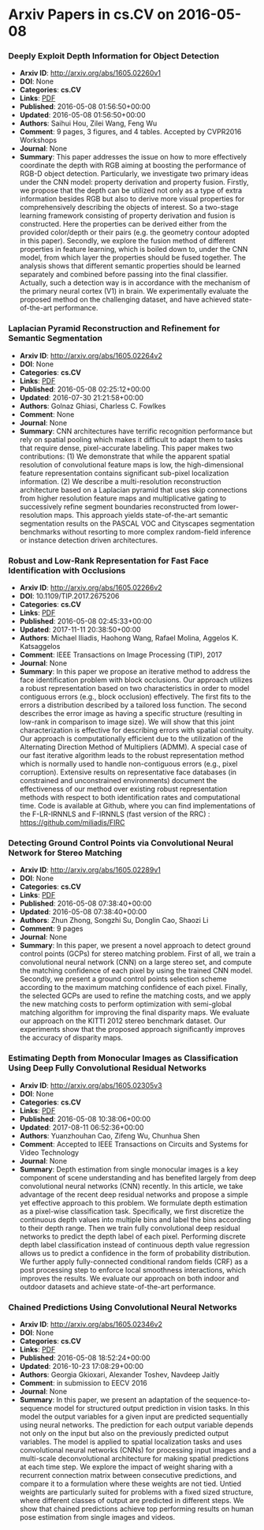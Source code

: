 # Arxiv Papers in cs.CV on 2016-05-08
### Deeply Exploit Depth Information for Object Detection
- **Arxiv ID**: http://arxiv.org/abs/1605.02260v1
- **DOI**: None
- **Categories**: **cs.CV**
- **Links**: [PDF](http://arxiv.org/pdf/1605.02260v1)
- **Published**: 2016-05-08 01:56:50+00:00
- **Updated**: 2016-05-08 01:56:50+00:00
- **Authors**: Saihui Hou, Zilei Wang, Feng Wu
- **Comment**: 9 pages, 3 figures, and 4 tables. Accepted by CVPR2016 Workshops
- **Journal**: None
- **Summary**: This paper addresses the issue on how to more effectively coordinate the depth with RGB aiming at boosting the performance of RGB-D object detection. Particularly, we investigate two primary ideas under the CNN model: property derivation and property fusion. Firstly, we propose that the depth can be utilized not only as a type of extra information besides RGB but also to derive more visual properties for comprehensively describing the objects of interest. So a two-stage learning framework consisting of property derivation and fusion is constructed. Here the properties can be derived either from the provided color/depth or their pairs (e.g. the geometry contour adopted in this paper). Secondly, we explore the fusion method of different properties in feature learning, which is boiled down to, under the CNN model, from which layer the properties should be fused together. The analysis shows that different semantic properties should be learned separately and combined before passing into the final classifier. Actually, such a detection way is in accordance with the mechanism of the primary neural cortex (V1) in brain. We experimentally evaluate the proposed method on the challenging dataset, and have achieved state-of-the-art performance.



### Laplacian Pyramid Reconstruction and Refinement for Semantic Segmentation
- **Arxiv ID**: http://arxiv.org/abs/1605.02264v2
- **DOI**: None
- **Categories**: **cs.CV**
- **Links**: [PDF](http://arxiv.org/pdf/1605.02264v2)
- **Published**: 2016-05-08 02:25:12+00:00
- **Updated**: 2016-07-30 21:21:58+00:00
- **Authors**: Golnaz Ghiasi, Charless C. Fowlkes
- **Comment**: None
- **Journal**: None
- **Summary**: CNN architectures have terrific recognition performance but rely on spatial pooling which makes it difficult to adapt them to tasks that require dense, pixel-accurate labeling. This paper makes two contributions: (1) We demonstrate that while the apparent spatial resolution of convolutional feature maps is low, the high-dimensional feature representation contains significant sub-pixel localization information. (2) We describe a multi-resolution reconstruction architecture based on a Laplacian pyramid that uses skip connections from higher resolution feature maps and multiplicative gating to successively refine segment boundaries reconstructed from lower-resolution maps. This approach yields state-of-the-art semantic segmentation results on the PASCAL VOC and Cityscapes segmentation benchmarks without resorting to more complex random-field inference or instance detection driven architectures.



### Robust and Low-Rank Representation for Fast Face Identification with Occlusions
- **Arxiv ID**: http://arxiv.org/abs/1605.02266v2
- **DOI**: 10.1109/TIP.2017.2675206
- **Categories**: **cs.CV**
- **Links**: [PDF](http://arxiv.org/pdf/1605.02266v2)
- **Published**: 2016-05-08 02:45:33+00:00
- **Updated**: 2017-11-11 20:38:50+00:00
- **Authors**: Michael Iliadis, Haohong Wang, Rafael Molina, Aggelos K. Katsaggelos
- **Comment**: IEEE Transactions on Image Processing (TIP), 2017
- **Journal**: None
- **Summary**: In this paper we propose an iterative method to address the face identification problem with block occlusions. Our approach utilizes a robust representation based on two characteristics in order to model contiguous errors (e.g., block occlusion) effectively. The first fits to the errors a distribution described by a tailored loss function. The second describes the error image as having a specific structure (resulting in low-rank in comparison to image size). We will show that this joint characterization is effective for describing errors with spatial continuity. Our approach is computationally efficient due to the utilization of the Alternating Direction Method of Multipliers (ADMM). A special case of our fast iterative algorithm leads to the robust representation method which is normally used to handle non-contiguous errors (e.g., pixel corruption). Extensive results on representative face databases (in constrained and unconstrained environments) document the effectiveness of our method over existing robust representation methods with respect to both identification rates and computational time.   Code is available at Github, where you can find implementations of the F-LR-IRNNLS and F-IRNNLS (fast version of the RRC) : https://github.com/miliadis/FIRC



### Detecting Ground Control Points via Convolutional Neural Network for Stereo Matching
- **Arxiv ID**: http://arxiv.org/abs/1605.02289v1
- **DOI**: None
- **Categories**: **cs.CV**
- **Links**: [PDF](http://arxiv.org/pdf/1605.02289v1)
- **Published**: 2016-05-08 07:38:40+00:00
- **Updated**: 2016-05-08 07:38:40+00:00
- **Authors**: Zhun Zhong, Songzhi Su, Donglin Cao, Shaozi Li
- **Comment**: 9 pages
- **Journal**: None
- **Summary**: In this paper, we present a novel approach to detect ground control points (GCPs) for stereo matching problem. First of all, we train a convolutional neural network (CNN) on a large stereo set, and compute the matching confidence of each pixel by using the trained CNN model. Secondly, we present a ground control points selection scheme according to the maximum matching confidence of each pixel. Finally, the selected GCPs are used to refine the matching costs, and we apply the new matching costs to perform optimization with semi-global matching algorithm for improving the final disparity maps. We evaluate our approach on the KITTI 2012 stereo benchmark dataset. Our experiments show that the proposed approach significantly improves the accuracy of disparity maps.



### Estimating Depth from Monocular Images as Classification Using Deep Fully Convolutional Residual Networks
- **Arxiv ID**: http://arxiv.org/abs/1605.02305v3
- **DOI**: None
- **Categories**: **cs.CV**
- **Links**: [PDF](http://arxiv.org/pdf/1605.02305v3)
- **Published**: 2016-05-08 10:38:06+00:00
- **Updated**: 2017-08-11 06:52:36+00:00
- **Authors**: Yuanzhouhan Cao, Zifeng Wu, Chunhua Shen
- **Comment**: Accepted to IEEE Transactions on Circuits and Systems for Video
  Technology
- **Journal**: None
- **Summary**: Depth estimation from single monocular images is a key component of scene understanding and has benefited largely from deep convolutional neural networks (CNN) recently. In this article, we take advantage of the recent deep residual networks and propose a simple yet effective approach to this problem. We formulate depth estimation as a pixel-wise classification task. Specifically, we first discretize the continuous depth values into multiple bins and label the bins according to their depth range. Then we train fully convolutional deep residual networks to predict the depth label of each pixel. Performing discrete depth label classification instead of continuous depth value regression allows us to predict a confidence in the form of probability distribution. We further apply fully-connected conditional random fields (CRF) as a post processing step to enforce local smoothness interactions, which improves the results. We evaluate our approach on both indoor and outdoor datasets and achieve state-of-the-art performance.



### Chained Predictions Using Convolutional Neural Networks
- **Arxiv ID**: http://arxiv.org/abs/1605.02346v2
- **DOI**: None
- **Categories**: **cs.CV**
- **Links**: [PDF](http://arxiv.org/pdf/1605.02346v2)
- **Published**: 2016-05-08 18:52:24+00:00
- **Updated**: 2016-10-23 17:08:29+00:00
- **Authors**: Georgia Gkioxari, Alexander Toshev, Navdeep Jaitly
- **Comment**: in submission to EECV 2016
- **Journal**: None
- **Summary**: In this paper, we present an adaptation of the sequence-to-sequence model for structured output prediction in vision tasks. In this model the output variables for a given input are predicted sequentially using neural networks. The prediction for each output variable depends not only on the input but also on the previously predicted output variables. The model is applied to spatial localization tasks and uses convolutional neural networks (CNNs) for processing input images and a multi-scale deconvolutional architecture for making spatial predictions at each time step. We explore the impact of weight sharing with a recurrent connection matrix between consecutive predictions, and compare it to a formulation where these weights are not tied. Untied weights are particularly suited for problems with a fixed sized structure, where different classes of output are predicted in different steps. We show that chained predictions achieve top performing results on human pose estimation from single images and videos.



